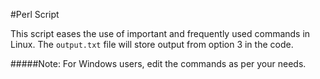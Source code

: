 #Perl Script

This script eases the use of important and frequently used commands in Linux.
The `output.txt` file will store output from option 3 in the code.

#####Note: For Windows users, edit the commands as per your needs.  
